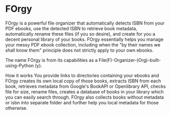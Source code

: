 # FOrgy
FOrgy is a powerful file organizer that automatically detects ISBN from your PDF ebooks, use the detected ISBN to retrieve book metadata, automatically rename these files (if you so desire), and create for you a decent personal  library of your books. FOrgy essentially helps you manage your messy PDF ebook collection, including when the "by their names we shall know them" principle does not strictly apply to your own ebooks.

The name FOrgy is from its capabilities as a File(F)-Organizer-(Org)-built-using-Python (y).




How it works
You provide links to directories containing your ebooks and FOrgy creates its own local copy of those books, extracts ISBN from each book, retrieves metadata from Google's BookAPI or Openlibrary API, checks file for size, rename files, creates a database of books in your library which you can easily search through. FOrgy also collects books without metadata or isbn into separate folder and further help you local metadata for those otherwise.





